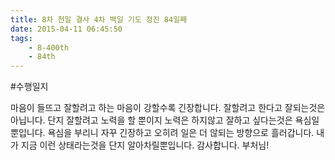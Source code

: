 ```yaml
---
title: 8차 천일 결사 4차 백일 기도 정진 84일째
date: 2015-04-11 06:45:50
tags:
    - 8-400th
    - 84th
---
```


#수행일지

마음이 들뜨고 잘할려고 하는 마음이 강할수록 긴장합니다. 잘할려고 한다고 잘되는것은 아닙니다. 단지 잘할려고 노력을 할 뿐이지 노력은 하지않고 잘하고 싶다는것은 욕심일 뿐입니다. 욕심을 부리니 자꾸 긴장하고 오히려 일은 더 않되는 방향으로 흘러갑니다. 내가 지금 이런 상태라는것을 단지 알아차릴뿐입니다. 감사합니다. 부처님!
